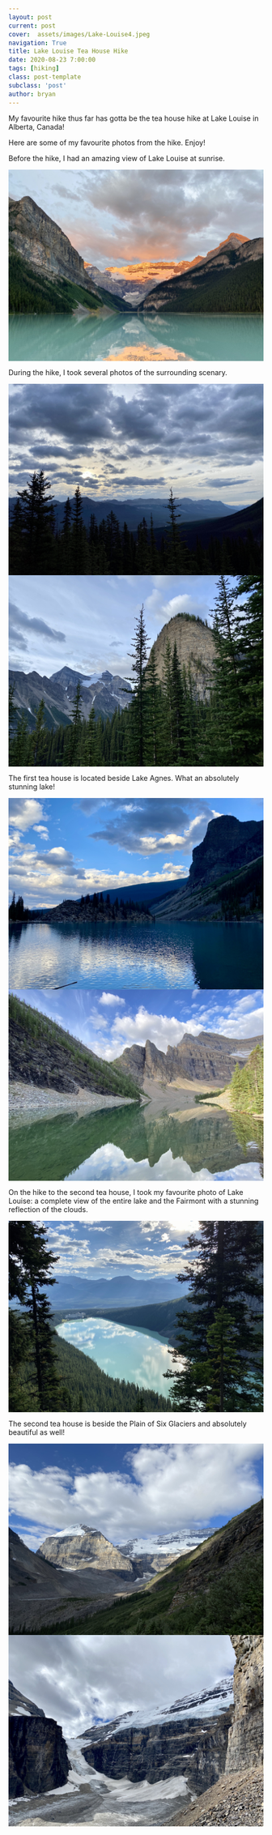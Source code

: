 ```yaml
---
layout: post
current: post
cover:  assets/images/Lake-Louise4.jpeg
navigation: True
title: Lake Louise Tea House Hike
date: 2020-08-23 7:00:00
tags: [hiking]
class: post-template
subclass: 'post'
author: bryan
---
```


My favourite hike thus far has gotta be the tea house hike at Lake Louise in Alberta, Canada!

Here are some of my favourite photos from the hike. Enjoy!


Before the hike, I had an amazing view of Lake Louise at sunrise. 

<img max-width="100vw" align="center" src="https://github.com/bryanyu1/blog/blob/gh-pages/assets/images/Lake-Louise4.jpeg?raw=true" alt="Lake Louise Sunrise">


During the hike, I took several photos of the surrounding scenary. 

<img max-width="100vw" align="center" src="https://github.com/bryanyu1/blog/blob/gh-pages/assets/images/Lake-Louise5.jpeg?raw=true" alt="Sunrise Views 1">

<img max-width="100vw" align="center" src="https://github.com/bryanyu1/blog/blob/gh-pages/assets/images/Lake-Louise3.jpeg?raw=true" alt="Sunrise Views 2">


The first tea house is located beside Lake Agnes. What an absolutely stunning lake! 

<img max-width="100vw" align="center" src="https://github.com/bryanyu1/blog/blob/gh-pages/assets/images/agnes-lake.jpeg?raw=true" alt="Lake Agnes 1">

<img max-width="100vw" align="center" src="https://github.com/bryanyu1/blog/blob/gh-pages/assets/images/Lake-Agnes2.jpeg?raw=true" alt="Lake Agnes 2">


On the hike to the second tea house, I took my favourite photo of Lake Louise: a complete view of the entire lake and the Fairmont with a stunning reflection of the clouds. 

<img max-width="100vw" align="center" src="https://github.com/bryanyu1/blog/blob/gh-pages/assets/images/Lake-Louise1.jpeg?raw=true" alt="Lake Louise Aerial">


The second tea house is beside the Plain of Six Glaciers and absolutely beautiful as well! 

<img max-width="100vw" align="center" src="https://github.com/bryanyu1/blog/blob/gh-pages/assets/images/Lake-Louise6.jpeg?raw=true" alt="Lake-Louise6">

<img max-width="100vw" align="center" src="https://github.com/bryanyu1/blog/blob/gh-pages/assets/images/Lake-Louise2.jpeg?raw=true" alt="Plain of Six Glaciers">

